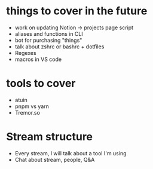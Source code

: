 # things to cover in the future

- work on updating Notion -> projects page script
- aliases and functions in CLI
- bot for purchasing "things"
- talk about zshrc or bashrc + dotfiles
- Regexes
- macros in VS code

# tools to cover

- atuin
- pnpm vs yarn
- Tremor.so

# Stream structure

- Every stream, I will talk about a tool I'm using
- Chat about stream, people, Q&A
